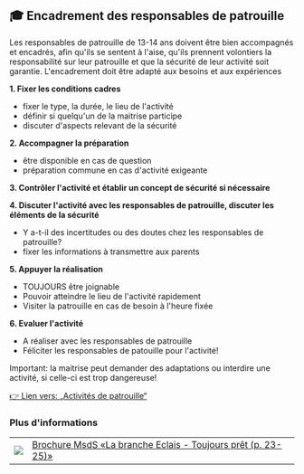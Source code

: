 🎓 Encadrement des responsables de patrouille
---------------------------------------------
Les responsables de patrouille de 13-14 ans doivent être bien accompagnés et encadrés, afin qu'ils se sentent à l'aise, qu'ils prennent volontiers la responsabilité sur leur patrouille et que la sécurité de leur activité soit garantie.
L'encadrement doit être adapté aux besoins et aux expériences

**1. Fixer les conditions cadres**

- fixer le type, la durée, le lieu de l'activité
- définir si quelqu'un de la maitrise participe
- discuter d'aspects relevant de la sécurité

**2. Accompagner la préparation**

- être disponible en cas de question
- préparation commune en cas d'activité exigeante

**3. Contrôler l'activité et établir un concept de sécurité si nécessaire**

**4. Discuter l'activité avec les responsables de patrouille, discuter les éléments de la sécurité**

- Y a-t-il des incertitudes ou des doutes chez les responsables de patrouille?
- fixer les informations à transmettre aux parents

**5. Appuyer la réalisation**

- TOUJOURS être joignable
- Pouvoir atteindre le lieu de l'activité rapidement
- Visiter la patrouille en cas de besoin à l'heure fixée

**6. Evaluer l'activité**

- A réaliser avec les responsables de patrouille
- Féliciter les responsables de patouille pour l'activité!

Important: la maitrise peut demander des adaptations ou interdire une activité, si celle-ci est trop dangereuse!

[👉 Lien vers: „Activités de patrouille“](/article/13)

### Plus d'informations
| | |
|---|---|
| [![](images/piktos/6_Stufen.png)][1] | [Brochure MsdS «La branche Eclais - Toujours prêt (p. 23-25)»][1] |

[1]: https://issuu.com/pbs-msds-mss/docs/2134.01.fr_cudesch_pfadistufenbrosc